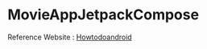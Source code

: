 # MovieAppJetpackCompose
<p> Reference Website :  <a href="https://www.howtodoandroid.com/mvvm-retrofit-recyclerview-kotlin/">Howtodoandroid</a></p>
